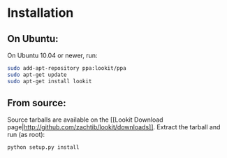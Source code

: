 # Installation

## On Ubuntu:
On Ubuntu 10.04 or newer, run:

```bash
sudo add-apt-repository ppa:lookit/ppa
sudo apt-get update
sudo apt-get install lookit
```

## From source:
Source tarballs are available on the [[Lookit Download page|http://github.com/zachtib/lookit/downloads]]. Extract the tarball and run (as root):
```bash
python setup.py install
```

